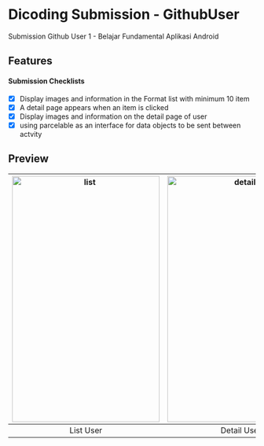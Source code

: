 # Dicoding Submission - GithubUser
Submission Github User 1 - Belajar Fundamental  Aplikasi Android

## Features
#### Submission Checklists
- [x] Display images and information in the Format list with minimum 10 item
- [x] A detail page appears when an item is clicked
- [x] Display images and information on the detail page of user
- [x] using parcelable as an interface for data objects to be sent between actvity

## Preview
|<img src="https://i.ibb.co/mSK9RMV/Screenshot-20200619-103323-1.png" alt="list" width="300px" height="500px" />|<img src="https://i.ibb.co/9rXfDxv/Screenshot-20200619-103328-1.png" alt="detail" width="300px" height="500px" />|
|:---:|:---:|
|List User|Detail User|
